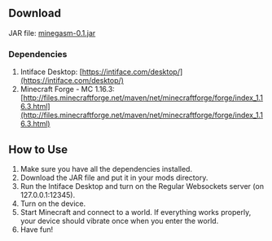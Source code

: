 ## Download
JAR file: [minegasm-0.1.jar](https://github.com/RainbowVille/minegasm/releases/download/v0.1.0/minegasm-0.1.jar)

### Dependencies
1. Intiface Desktop: [https://intiface.com/desktop/](https://intiface.com/desktop/)
2. Minecraft Forge - MC 1.16.3: [http://files.minecraftforge.net/maven/net/minecraftforge/forge/index_1.16.3.html](http://files.minecraftforge.net/maven/net/minecraftforge/forge/index_1.16.3.html)

## How to Use
1. Make sure you have all the dependencies installed.
2. Download the JAR file and put it in your mods directory.
3. Run the Intiface Desktop and turn on the Regular Websockets server (on 127.0.0.1:12345).
4. Turn on the device.
5. Start Minecraft and connect to a world. If everything works properly, your device should vibrate once when you enter the world.
6. Have fun!
